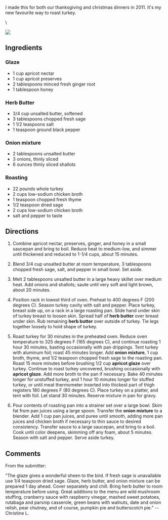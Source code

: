 <div id="wikitext">

I made this for both our thanksgiving and christmas dinners in 2011.
It's my new favourite way to roast turkey.

\

<div class="vspace">

</div>

<div>

<span
class="frame rfloat">![](http://images.media-allrecipes.com/site/allrecipes/area/community/userphoto/small/549157.jpg)</span>

</div>

<span id="ingredients"></span>

Ingredients
-----------

### Glaze

-   1 cup apricot nectar
-   1 cup apricot preserves
-   2 tablespoons minced fresh ginger root
-   1 tablespoon honey

<div class="vspace">

</div>

### Herb Butter

-   3/4 cup unsalted butter, softened
-   3 tablespoons chopped fresh sage
-   1 1/2 teaspoons salt
-   1 teaspoon ground black pepper

<div class="vspace">

</div>

### Onion mixture

-   2 tablespoons unsalted butter
-   3 onions, thinly sliced
-   6 ounces thinly sliced shallots

<div class="vspace">

</div>

### Roasting

-   22 pounds whole turkey
-   2 cups low-sodium chicken broth
-   1 teaspoon chopped fresh thyme
-   1/2 teaspoon dried sage
-   2 cups low-sodium chicken broth
-   salt and pepper to taste

<span id="directions"></span>

Directions
----------

1.  Combine apricot nectar, preserves, ginger, and honey in a small
    saucepan and bring to boil. Reduce heat to medium-low, and simmer
    until thickened and reduced to 1-1/4 cups, about 15 minutes.
    <div class="vspace">

    </div>

2.  Blend 3/4 cup unsalted butter at room temperature, 3 tablespoons
    chopped fresh sage, salt, and pepper in small bowl. Set aside.
    <div class="vspace">

    </div>

3.  Melt 2 tablespoons unsalted butter in a large heavy skillet over
    medium heat. Add onions and shallots; saute until very soft and
    light brown, about 20 minutes.
    <div class="vspace">

    </div>

4.  Position rack in lowest third of oven. Preheat to 400 degrees F (200
    degrees C). Season turkey cavity with salt and pepper. Place turkey,
    breast side up, on a rack in a large roasting pan. Slide hand under
    skin of turkey breast to loosen skin. Spread half of **herb butter**
    over breast under skin. Rub remaining **herb butter** over outside
    of turkey. Tie legs together loosely to hold shape of turkey.
    <div class="vspace">

    </div>

5.  Roast turkey for 30 minutes in the preheated oven. Reduce oven
    temperature to 325 degrees F (165 degrees C), and continue roasting
    1 hour 30 minutes, basting occasionally with pan drippings. Tent
    turkey with aluminum foil; roast 45 minutes longer. Add **onion
    mixture**, 1 cup broth, thyme, and 1/2 teaspoon chopped fresh sage
    to the roasting pan. Roast 15 more minutes before brushing 1/2 cup
    **apricot glaze** over turkey. Continue to roast turkey uncovered,
    brushing occasionally with **apricot glaze**. Add more broth to the
    pan if necessary. Bake 40 minutes longer for unstuffed turkey, and 1
    hour 10 minutes longer for stuffed turkey, or until meat thermometer
    inserted into thickest part of thigh registers 180 degrees F (80
    degrees C). Place turkey on a platter, and tent with foil. Let stand
    30 minutes. Reserve mixture in pan for gravy.
    <div class="vspace">

    </div>

6.  Pour contents of roasting pan into a strainer set over a large bowl.
    Skim fat from pan juices using a large spoon. Transfer the **onion
    mixture** to a blender. Add 1 cup pan juices, and puree until
    smooth, adding more pan juices and chicken broth if necessary to
    thin sauce to desired consistency. Transfer sauce to a large
    saucepan, and bring to a boil. Cook until color deepens, skimming
    off any foam, about 5 minutes. Season with salt and pepper.
    Serve aside turkey.

<span id="comments"></span>

Comments
--------

From the submitter:

<div class="vspace">

</div>

<div class="round lrindent tip">

"The glaze gives a wonderful sheen to the bird. If fresh sage is
unavailable use 1/4 teaspoon dried sage. Glaze, herb butter, and onion
mixture can be prepared 1 day ahead. Cover separately and chill. Bring
herb butter to room temperature before using. Great additions to the
menu are wild mushroom stuffing, cranberry sauce with raspberry vinegar,
mashed sweet potatoes, rutabaga and parsnip casserole, green beans with
walnuts, date and onion relish, pear chutney, and of course, pumpkin pie
and butterscotch pie." -- Christine L.

</div>

<div class="vspace">

</div>

</div>
